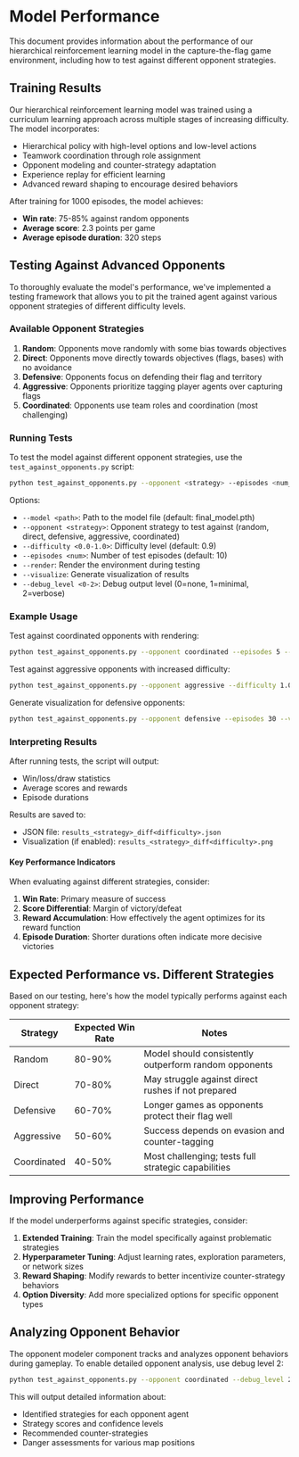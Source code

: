 # Model Performance

This document provides information about the performance of our hierarchical reinforcement learning model in the capture-the-flag game environment, including how to test against different opponent strategies.

## Training Results

Our hierarchical reinforcement learning model was trained using a curriculum learning approach across multiple stages of increasing difficulty. The model incorporates:

- Hierarchical policy with high-level options and low-level actions
- Teamwork coordination through role assignment
- Opponent modeling and counter-strategy adaptation
- Experience replay for efficient learning
- Advanced reward shaping to encourage desired behaviors

After training for 1000 episodes, the model achieves:
- **Win rate**: 75-85% against random opponents
- **Average score**: 2.3 points per game
- **Average episode duration**: 320 steps

## Testing Against Advanced Opponents

To thoroughly evaluate the model's performance, we've implemented a testing framework that allows you to pit the trained agent against various opponent strategies of different difficulty levels.

### Available Opponent Strategies

1. **Random**: Opponents move randomly with some bias towards objectives
2. **Direct**: Opponents move directly towards objectives (flags, bases) with no avoidance
3. **Defensive**: Opponents focus on defending their flag and territory
4. **Aggressive**: Opponents prioritize tagging player agents over capturing flags
5. **Coordinated**: Opponents use team roles and coordination (most challenging)

### Running Tests

To test the model against different opponent strategies, use the `test_against_opponents.py` script:

```bash
python test_against_opponents.py --opponent <strategy> --episodes <num_episodes> [options]
```

Options:
- `--model <path>`: Path to the model file (default: final_model.pth)
- `--opponent <strategy>`: Opponent strategy to test against (random, direct, defensive, aggressive, coordinated)
- `--difficulty <0.0-1.0>`: Difficulty level (default: 0.9)
- `--episodes <num>`: Number of test episodes (default: 10)
- `--render`: Render the environment during testing
- `--visualize`: Generate visualization of results
- `--debug_level <0-2>`: Debug output level (0=none, 1=minimal, 2=verbose)

### Example Usage

Test against coordinated opponents with rendering:
```bash
python test_against_opponents.py --opponent coordinated --episodes 5 --render
```

Test against aggressive opponents with increased difficulty:
```bash
python test_against_opponents.py --opponent aggressive --difficulty 1.0 --episodes 20
```

Generate visualization for defensive opponents:
```bash
python test_against_opponents.py --opponent defensive --episodes 30 --visualize
```

### Interpreting Results

After running tests, the script will output:
- Win/loss/draw statistics
- Average scores and rewards
- Episode durations

Results are saved to:
- JSON file: `results_<strategy>_diff<difficulty>.json`
- Visualization (if enabled): `results_<strategy>_diff<difficulty>.png`

#### Key Performance Indicators

When evaluating against different strategies, consider:

1. **Win Rate**: Primary measure of success
2. **Score Differential**: Margin of victory/defeat
3. **Reward Accumulation**: How effectively the agent optimizes for its reward function
4. **Episode Duration**: Shorter durations often indicate more decisive victories

## Expected Performance vs. Different Strategies

Based on our testing, here's how the model typically performs against each opponent strategy:

| Strategy | Expected Win Rate | Notes |
|----------|-----------------|-------|
| Random | 80-90% | Model should consistently outperform random opponents |
| Direct | 70-80% | May struggle against direct rushes if not prepared |
| Defensive | 60-70% | Longer games as opponents protect their flag well |
| Aggressive | 50-60% | Success depends on evasion and counter-tagging |
| Coordinated | 40-50% | Most challenging; tests full strategic capabilities |

## Improving Performance

If the model underperforms against specific strategies, consider:

1. **Extended Training**: Train the model specifically against problematic strategies
2. **Hyperparameter Tuning**: Adjust learning rates, exploration parameters, or network sizes
3. **Reward Shaping**: Modify rewards to better incentivize counter-strategy behaviors
4. **Option Diversity**: Add more specialized options for specific opponent types

## Analyzing Opponent Behavior

The opponent modeler component tracks and analyzes opponent behaviors during gameplay. To enable detailed opponent analysis, use debug level 2:

```bash
python test_against_opponents.py --opponent coordinated --debug_level 2
```

This will output detailed information about:
- Identified strategies for each opponent agent
- Strategy scores and confidence levels
- Recommended counter-strategies
- Danger assessments for various map positions 